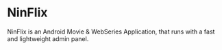 # NinFlix
NinFlix is an Android Movie &amp; WebSeries Application, that runs with a fast and lightweight admin panel.
